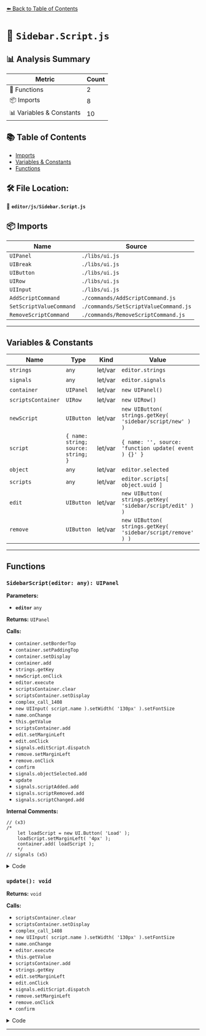 [⬅️ Back to Table of Contents](../../index.md)

# 📄 `Sidebar.Script.js`

## 📊 Analysis Summary

| Metric | Count |
|--------|-------|
| 🔧 Functions | 2 |
| 📦 Imports | 8 |
| 📊 Variables & Constants | 10 |

## 📚 Table of Contents

- [Imports](#imports)
- [Variables & Constants](#variables-constants)
- [Functions](#functions)

## 🛠️ File Location:
📂 **`editor/js/Sidebar.Script.js`**

## 📦 Imports

| Name | Source |
|------|--------|
| `UIPanel` | `./libs/ui.js` |
| `UIBreak` | `./libs/ui.js` |
| `UIButton` | `./libs/ui.js` |
| `UIRow` | `./libs/ui.js` |
| `UIInput` | `./libs/ui.js` |
| `AddScriptCommand` | `./commands/AddScriptCommand.js` |
| `SetScriptValueCommand` | `./commands/SetScriptValueCommand.js` |
| `RemoveScriptCommand` | `./commands/RemoveScriptCommand.js` |


---

## Variables & Constants

| Name | Type | Kind | Value | Exported |
|------|------|------|-------|----------|
| `strings` | `any` | let/var | `editor.strings` | ✗ |
| `signals` | `any` | let/var | `editor.signals` | ✗ |
| `container` | `UIPanel` | let/var | `new UIPanel()` | ✗ |
| `scriptsContainer` | `UIRow` | let/var | `new UIRow()` | ✗ |
| `newScript` | `UIButton` | let/var | `new UIButton( strings.getKey( 'sidebar/script/new' ) )` | ✗ |
| `script` | `{ name: string; source: string; }` | let/var | `{ name: '', source: 'function update( event ) {}' }` | ✗ |
| `object` | `any` | let/var | `editor.selected` | ✗ |
| `scripts` | `any` | let/var | `editor.scripts[ object.uuid ]` | ✗ |
| `edit` | `UIButton` | let/var | `new UIButton( strings.getKey( 'sidebar/script/edit' ) )` | ✗ |
| `remove` | `UIButton` | let/var | `new UIButton( strings.getKey( 'sidebar/script/remove' ) )` | ✗ |


---

## Functions

### `SidebarScript(editor: any): UIPanel`

**Parameters:**

- **`editor`** `any`

**Returns:** `UIPanel`

**Calls:**

- `container.setBorderTop`
- `container.setPaddingTop`
- `container.setDisplay`
- `container.add`
- `strings.getKey`
- `newScript.onClick`
- `editor.execute`
- `scriptsContainer.clear`
- `scriptsContainer.setDisplay`
- `complex_call_1408`
- `new UIInput( script.name ).setWidth( '130px' ).setFontSize`
- `name.onChange`
- `this.getValue`
- `scriptsContainer.add`
- `edit.setMarginLeft`
- `edit.onClick`
- `signals.editScript.dispatch`
- `remove.setMarginLeft`
- `remove.onClick`
- `confirm`
- `signals.objectSelected.add`
- `update`
- `signals.scriptAdded.add`
- `signals.scriptRemoved.add`
- `signals.scriptChanged.add`

**Internal Comments:**
```
// (x3)
/*
	let loadScript = new UI.Button( 'Load' );
	loadScript.setMarginLeft( '4px' );
	container.add( loadScript );
	*/
// signals (x5)
```

<details><summary>Code</summary>

```typescript
function SidebarScript( editor ) {

	const strings = editor.strings;

	const signals = editor.signals;

	const container = new UIPanel();
	container.setBorderTop( '0' );
	container.setPaddingTop( '20px' );
	container.setDisplay( 'none' );

	//

	const scriptsContainer = new UIRow();
	container.add( scriptsContainer );

	const newScript = new UIButton( strings.getKey( 'sidebar/script/new' ) );
	newScript.onClick( function () {

		const script = { name: '', source: 'function update( event ) {}' };
		editor.execute( new AddScriptCommand( editor, editor.selected, script ) );

	} );
	container.add( newScript );

	/*
	let loadScript = new UI.Button( 'Load' );
	loadScript.setMarginLeft( '4px' );
	container.add( loadScript );
	*/

	//

	function update() {

		scriptsContainer.clear();
		scriptsContainer.setDisplay( 'none' );

		const object = editor.selected;

		if ( object === null ) {

			return;

		}

		const scripts = editor.scripts[ object.uuid ];

		if ( scripts !== undefined && scripts.length > 0 ) {

			scriptsContainer.setDisplay( 'block' );

			for ( let i = 0; i < scripts.length; i ++ ) {

				( function ( object, script ) {

					const name = new UIInput( script.name ).setWidth( '130px' ).setFontSize( '12px' );
					name.onChange( function () {

						editor.execute( new SetScriptValueCommand( editor, editor.selected, script, 'name', this.getValue() ) );

					} );
					scriptsContainer.add( name );

					const edit = new UIButton( strings.getKey( 'sidebar/script/edit' ) );
					edit.setMarginLeft( '4px' );
					edit.onClick( function () {

						signals.editScript.dispatch( object, script );

					} );
					scriptsContainer.add( edit );

					const remove = new UIButton( strings.getKey( 'sidebar/script/remove' ) );
					remove.setMarginLeft( '4px' );
					remove.onClick( function () {

						if ( confirm( strings.getKey( 'prompt/script/remove' ) ) ) {

							editor.execute( new RemoveScriptCommand( editor, editor.selected, script ) );

						}

					} );
					scriptsContainer.add( remove );

					scriptsContainer.add( new UIBreak() );

				} )( object, scripts[ i ] );

			}

		}

	}

	// signals

	signals.objectSelected.add( function ( object ) {

		if ( object !== null && editor.camera !== object ) {

			container.setDisplay( 'block' );

			update();

		} else {

			container.setDisplay( 'none' );

		}

	} );

	signals.scriptAdded.add( update );
	signals.scriptRemoved.add( update );
	signals.scriptChanged.add( update );

	return container;

}
```
</details>

### `update(): void`

**Returns:** `void`

**Calls:**

- `scriptsContainer.clear`
- `scriptsContainer.setDisplay`
- `complex_call_1408`
- `new UIInput( script.name ).setWidth( '130px' ).setFontSize`
- `name.onChange`
- `editor.execute`
- `this.getValue`
- `scriptsContainer.add`
- `strings.getKey`
- `edit.setMarginLeft`
- `edit.onClick`
- `signals.editScript.dispatch`
- `remove.setMarginLeft`
- `remove.onClick`
- `confirm`

<details><summary>Code</summary>

```typescript
function update() {

		scriptsContainer.clear();
		scriptsContainer.setDisplay( 'none' );

		const object = editor.selected;

		if ( object === null ) {

			return;

		}

		const scripts = editor.scripts[ object.uuid ];

		if ( scripts !== undefined && scripts.length > 0 ) {

			scriptsContainer.setDisplay( 'block' );

			for ( let i = 0; i < scripts.length; i ++ ) {

				( function ( object, script ) {

					const name = new UIInput( script.name ).setWidth( '130px' ).setFontSize( '12px' );
					name.onChange( function () {

						editor.execute( new SetScriptValueCommand( editor, editor.selected, script, 'name', this.getValue() ) );

					} );
					scriptsContainer.add( name );

					const edit = new UIButton( strings.getKey( 'sidebar/script/edit' ) );
					edit.setMarginLeft( '4px' );
					edit.onClick( function () {

						signals.editScript.dispatch( object, script );

					} );
					scriptsContainer.add( edit );

					const remove = new UIButton( strings.getKey( 'sidebar/script/remove' ) );
					remove.setMarginLeft( '4px' );
					remove.onClick( function () {

						if ( confirm( strings.getKey( 'prompt/script/remove' ) ) ) {

							editor.execute( new RemoveScriptCommand( editor, editor.selected, script ) );

						}

					} );
					scriptsContainer.add( remove );

					scriptsContainer.add( new UIBreak() );

				} )( object, scripts[ i ] );

			}

		}

	}
```
</details>


---